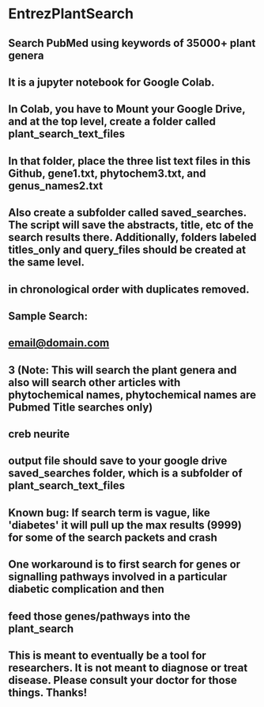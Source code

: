 # EntrezPlantSearch
## Search PubMed using keywords of 35000+ plant genera
## It is a jupyter notebook for Google Colab.
## In Colab, you have to Mount your Google Drive, and at the top level, create a folder called plant_search_text_files
## In that folder, place the three list text files in this Github, gene1.txt, phytochem3.txt, and genus_names2.txt
## Also create a subfolder called saved_searches. The script will save the abstracts, title, etc of the search results there. Additionally, folders labeled titles_only and query_files should be created at the same level.

## in chronological order with duplicates removed.
## Sample Search:
## email@domain.com
## 3 (Note: This will search the plant genera and also will search other articles with phytochemical names, phytochemical names are Pubmed Title searches only)
## creb neurite
## output file should save to your google drive saved_searches folder, which is a subfolder of plant_search_text_files

## Known bug: If search term is vague, like 'diabetes' it will pull up the max results (9999) for some of the search packets and crash
## One workaround is to first search for genes or signalling pathways involved in a particular diabetic complication and then
## feed those genes/pathways into the plant_search

## This is meant to eventually be a tool for researchers. It is not meant to diagnose or treat disease. Please consult your doctor for those things. Thanks!
